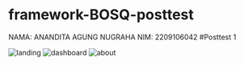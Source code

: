 # framework-BOSQ-posttest
NAMA: ANANDITA AGUNG NUGRAHA
NIM: 2209106042
#Posttest 1

![landing](./tampilan/landing.png)
![dashboard](./tampilan/dashboard.png)
![about](./tampilan/about.png)

